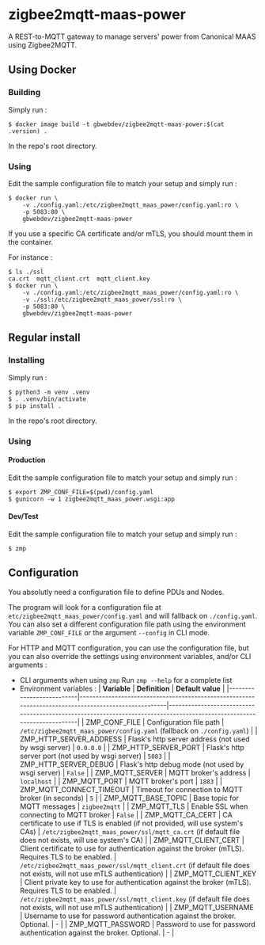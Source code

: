 # zigbee2mqtt-maas-power

A REST-to-MQTT gateway to manage servers' power from Canonical MAAS using Zigbee2MQTT.

## Using Docker

### Building

Simply run :
```console
$ docker image build -t gbwebdev/zigbee2mqtt-maas-power:$(cat .version) .
```
In the repo's root directory.

### Using

Edit the sample configuration file to match your setup and simply run :
```console
$ docker run \
    -v ./config.yaml:/etc/zigbee2mqtt_maas_power/config.yaml:ro \
    -p 5083:80 \
    gbwebdev/zigbee2mqtt-maas-power
```


If you use a specific CA certificate and/or mTLS, you should mount them in the container.

For instance :
```console
$ ls ./ssl
ca.crt  mqtt_client.crt  mqtt_client.key
$ docker run \
    -v ./config.yaml:/etc/zigbee2mqtt_maas_power/config.yaml:ro \
    -v ./ssl:/etc/zigbee2mqtt_maas_power/ssl:ro \
    -p 5083:80 \
    gbwebdev/zigbee2mqtt-maas-power
```

## Regular install

### Installing

Simply run :
```console
$ python3 -m venv .venv
$ . .venv/bin/activate
$ pip install .
```
In the repo's root directory.

### Using

#### Production

Edit the sample configuration file to match your setup and simply run :
```console
$ export ZMP_CONF_FILE=$(pwd)/config.yaml
$ gunicorn -w 1 zigbee2mqtt_maas_power.wsgi:app
```

#### Dev/Test

Edit the sample configuration file to match your setup and simply run :
```console
$ zmp
```

## Configuration

You absolutly need a configuration file to define PDUs and Nodes.

The program will look for a configuration file at `etc/zigbee2mqtt_maas_power/config.yaml` and will fallback on `./config.yaml`. \
You can also set a different configuration file path using the environment variable `ZMP_CONF_FILE` or the argument `--config` in CLI mode.

For HTTP and MQTT configuration, you can use the configuration file, but you can also override the settings using environment variables, and/or CLI arguments :
- CLI arguments when using `zmp`
  Run `zmp --help` for a complete list
- Environment variables :
  | **Variable**             | **Definition**                                                                                      | **Default value**                                                                                                     |
  |--------------------------|-----------------------------------------------------------------------------------------------------|-----------------------------------------------------------------------------------------------------------------------|
  | ZMP_CONF_FILE            | Configuration file path                                                                             | `/etc/zigbee2mqtt_maas_power/config.yaml` (fallback on `./config.yaml`)                                               |
  | ZMP_HTTP_SERVER_ADDRESS  | Flask's http server address (not used by wsgi server)                                               | `0.0.0.0`                                                                                                             |
  | ZMP_HTTP_SERVER_PORT     | Flask's http server port (not used by wsgi server)                                                  | `5083`                                                                                                                |
  | ZMP_HTTP_SERVER_DEBUG    | Flask's http debug mode (not used by wsgi server)                                                   | `False`                                                                                                               |
  | ZMP_MQTT_SERVER          | MQTT broker's address                                                                               | `localhost`                                                                                                           |
  | ZMP_MQTT_PORT            | MQTT broker's port                                                                                  | `1883`                                                                                                                |
  | ZMP_MQTT_CONNECT_TIMEOUT | Timeout for connection to MQTT broker (in seconds)                                                  | `5`                                                                                                                   |
  | ZMP_MQTT_BASE_TOPIC      | Base topic for MQTT messages                                                                        | `zigbee2mqtt`                                                                                                         |
  | ZMP_MQTT_TLS             | Enable SSL when connecting to MQTT broker                                                           | `False`                                                                                                               |
  | ZMP_MQTT_CA_CERT         | CA certificate to use if TLS is enabled (if not provided, will use system's CAs)                    | `/etc/zigbee2mqtt_maas_power/ssl/mqtt_ca.crt` (if default file does not exists, will use system's CA)                 |
  | ZMP_MQTT_CLIENT_CERT     | Client certificate to use for authentication against the broker (mTLS). Requires TLS to be enabled. | `/etc/zigbee2mqtt_maas_power/ssl/mqtt_client.crt` (if default file does not exists, will not use mTLS authentication) |
  | ZMP_MQTT_CLIENT_KEY      | Client private key to use for authentication against the broker (mTLS). Requires TLS to be enabled. | `/etc/zigbee2mqtt_maas_power/ssl/mqtt_client.key` (if default file does not exists, will not use mTLS authentication) |
  | ZMP_MQTT_USERNAME        | Username to use for password authentication against the broker. Optional.                           | -                                                                                                                     |
  | ZMP_MQTT_PASSWORD        | Password to use for password authentication against the broker. Optional.                           | -                                                                                                                     |